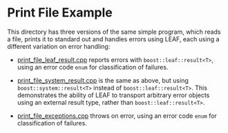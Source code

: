 # Print File Example

This directory has three versions of the same simple program, which reads a
file, prints it to standard out and handles errors using LEAF, each using a
different variation on error handling:

* [print_file_leaf_result.cpp](./print_file_leaf_result.cpp) reports errors with
  `boost::leaf::result<T>`, using an error code `enum` for classification of failures.

* [print_file_system_result.cpp](./print_file_system_result.cpp) is the same as
  above, but using `boost::system::result<T>` instead of `boost::leaf::result<T>`.
  This demonstrates the ability of LEAF to transport arbitrary error objects using an
  external result type, rather than `boost::leaf::result<T>`.

* [print_file_exceptions.cpp](./print_file_exceptions.cpp) throws on error, using an error code
  `enum` for classification of failures.
